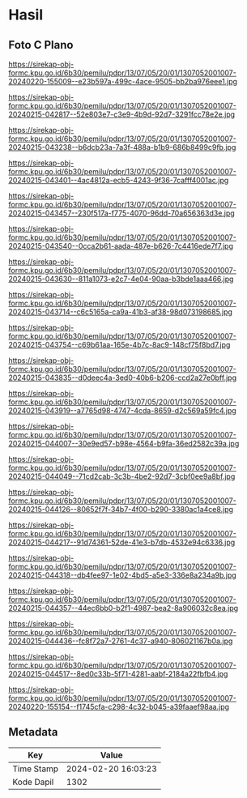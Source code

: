 # Hasil

## Foto C Plano

https://sirekap-obj-formc.kpu.go.id/6b30/pemilu/pdpr/13/07/05/20/01/1307052001007-20240220-155009--e23b597a-499c-4ace-9505-bb2ba976eee1.jpg

https://sirekap-obj-formc.kpu.go.id/6b30/pemilu/pdpr/13/07/05/20/01/1307052001007-20240215-042817--52e803e7-c3e9-4b9d-92d7-3291fcc78e2e.jpg

https://sirekap-obj-formc.kpu.go.id/6b30/pemilu/pdpr/13/07/05/20/01/1307052001007-20240215-043238--b6dcb23a-7a3f-488a-b1b9-686b8499c9fb.jpg

https://sirekap-obj-formc.kpu.go.id/6b30/pemilu/pdpr/13/07/05/20/01/1307052001007-20240215-043401--4ac4812a-ecb5-4243-9f36-7cafff4001ac.jpg

https://sirekap-obj-formc.kpu.go.id/6b30/pemilu/pdpr/13/07/05/20/01/1307052001007-20240215-043457--230f517a-f775-4070-96dd-70a656363d3e.jpg

https://sirekap-obj-formc.kpu.go.id/6b30/pemilu/pdpr/13/07/05/20/01/1307052001007-20240215-043540--0cca2b61-aada-487e-b626-7c4416ede7f7.jpg

https://sirekap-obj-formc.kpu.go.id/6b30/pemilu/pdpr/13/07/05/20/01/1307052001007-20240215-043630--811a1073-e2c7-4e04-90aa-b3bde1aaa466.jpg

https://sirekap-obj-formc.kpu.go.id/6b30/pemilu/pdpr/13/07/05/20/01/1307052001007-20240215-043714--c6c5165a-ca9a-41b3-af38-98d073198685.jpg

https://sirekap-obj-formc.kpu.go.id/6b30/pemilu/pdpr/13/07/05/20/01/1307052001007-20240215-043754--c69b61aa-165e-4b7c-8ac9-148cf75f8bd7.jpg

https://sirekap-obj-formc.kpu.go.id/6b30/pemilu/pdpr/13/07/05/20/01/1307052001007-20240215-043835--d0deec4a-3ed0-40b6-b206-ccd2a27e0bff.jpg

https://sirekap-obj-formc.kpu.go.id/6b30/pemilu/pdpr/13/07/05/20/01/1307052001007-20240215-043919--a7765d98-4747-4cda-8659-d2c569a59fc4.jpg

https://sirekap-obj-formc.kpu.go.id/6b30/pemilu/pdpr/13/07/05/20/01/1307052001007-20240215-044007--30e9ed57-b98e-4564-b9fa-36ed2582c39a.jpg

https://sirekap-obj-formc.kpu.go.id/6b30/pemilu/pdpr/13/07/05/20/01/1307052001007-20240215-044049--71cd2cab-3c3b-4be2-92d7-3cbf0ee9a8bf.jpg

https://sirekap-obj-formc.kpu.go.id/6b30/pemilu/pdpr/13/07/05/20/01/1307052001007-20240215-044126--80652f7f-34b7-4f00-b290-3380ac1a4ce8.jpg

https://sirekap-obj-formc.kpu.go.id/6b30/pemilu/pdpr/13/07/05/20/01/1307052001007-20240215-044217--91d74361-52de-41e3-b7db-4532e94c6336.jpg

https://sirekap-obj-formc.kpu.go.id/6b30/pemilu/pdpr/13/07/05/20/01/1307052001007-20240215-044318--db4fee97-1e02-4bd5-a5e3-336e8a234a9b.jpg

https://sirekap-obj-formc.kpu.go.id/6b30/pemilu/pdpr/13/07/05/20/01/1307052001007-20240215-044357--44ec6bb0-b2f1-4987-bea2-8a906032c8ea.jpg

https://sirekap-obj-formc.kpu.go.id/6b30/pemilu/pdpr/13/07/05/20/01/1307052001007-20240215-044436--fc8f72a7-2761-4c37-a940-806021167b0a.jpg

https://sirekap-obj-formc.kpu.go.id/6b30/pemilu/pdpr/13/07/05/20/01/1307052001007-20240215-044517--8ed0c33b-5f71-4281-aabf-2184a22fbfb4.jpg

https://sirekap-obj-formc.kpu.go.id/6b30/pemilu/pdpr/13/07/05/20/01/1307052001007-20240220-155154--f1745cfa-c298-4c32-b045-a39faaef98aa.jpg


## Metadata

| Key        | Value               |
| ---------- | ------------------- |
| Time Stamp | 2024-02-20 16:03:23 |
| Kode Dapil | 1302                |



